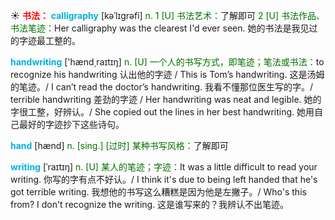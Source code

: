 ☀ <font color="red">**书法：**</font>
<font color="sky blue">**calligraphy**</font> [kəˈlɪgrəfi]
<font color="rgb(227, 108, 9)">n. 1 [U] 书法艺术：</font>了解即可 <font color="rgb(227, 108, 9)">2 [U] 书法作品、书法笔迹：</font>Her calligraphy was the clearest I'd ever seen. 她的书法是我见过的字迹最工整的。

<font color="sky blue">**handwriting**</font> ['hænd͵raɪtɪŋ] 
<font color="rgb(227, 108, 9)">n. [U] 一个人的书写方式，即笔迹；笔法或书法：</font>to recognize his handwriting 认出他的字迹 / This is Tom’s handwriting. 这是汤姆的笔迹。/ I can’t read the doctor’s handwriting. 我看不懂那位医生写的字。/ terrible handwriting 差劲的字迹 / Her handwriting was neat and legible. 她的字很工整，好辨认。/ She copied out the lines in her best handwriting. 她用自己最好的字迹抄下这些诗句。

<font color="sky blue">**hand**</font> [hænd] 
<font color="rgb(227, 108, 9)">n. [sing.] [过时] 某种书写风格：</font>了解即可
           
<font color="sky blue">**writing**</font> [ˈraɪtɪŋ]
<font color="rgb(227, 108, 9)">n. [U] 某人的笔迹；字迹：</font>It was a little difficult to read your writing. 你写的字有点不好认。/ I think it's due to being left handed that he's got terrible writing. 我想他的书写这么糟糕是因为他是左撇子。/ Who's this from? I don't recognize the writing. 这是谁写来的？我辨认不出笔迹。
 
